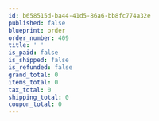 ```yaml
---
id: b658515d-ba44-41d5-86a6-bb8fc774a32e
published: false
blueprint: order
order_number: 409
title: ' '
is_paid: false
is_shipped: false
is_refunded: false
grand_total: 0
items_total: 0
tax_total: 0
shipping_total: 0
coupon_total: 0
---
```

